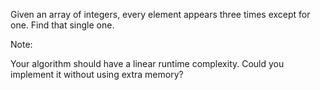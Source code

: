 Given an array of integers, every element appears three times except for one. Find that single one.

Note:

Your algorithm should have a linear runtime complexity. Could you implement it without using extra memory?
